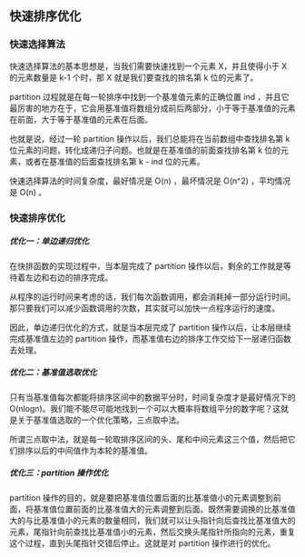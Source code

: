 ## 快速排序优化

### 快速选择算法

快速选择算法的基本思想是，当我们需要快速找到一个元素 X，并且使得小于 X 的元素数量是 k-1 个时，那 X 就是我们要查找的排名第 k 位的元素了。

partition 过程就是在每一轮排序中找到一个基准值元素的正确位置 ind ，并且它最厉害的地方在于，它会用基准值将数组分成前后两部分，小于等于基准值的元素在前面，大于等于基准值的元素在后面。

也就是说，经过一轮 partition 操作以后，我们总能将在当前数组中查找排名第 k 位元素的问题，转化成递归子问题。也就是在基准值的前面查找排名第 k 位的元素，或者在基准值的后面查找排名第 k - ind 位的元素。

快速选择算法的时间复杂度，最好情况是 O(n) ，最坏情况是 O(n^2) ，平均情况是 O(n) 。

### 快速排序优化

##### 优化一：单边递归优化

在快排函数的实现过程中，当本层完成了 partition 操作以后，剩余的工作就是等待着左边和右边的排序完成。

从程序的运行时间来考虑的话，我们每次函数调用，都会消耗掉一部分运行时间。那只要我们可以减少函数调用的次数，其实就可以加快一点程序运行的速度。

因此，单边递归优化的方式，就是当本层完成了 partition 操作以后，让本层继续完成基准值左边的 partition 操作，而基准值右边的排序工作交给下一层递归函数去处理。

##### 优化二：基准值选取优化

只有当基准值每次都能将排序区间中的数据平分时，时间复杂度才是最好情况下的 O(nlogn)。我们能不能尽可能地找到一个可以大概率将数组平分的数字呢？这就是关于基准值选取的一个优化策略，三点取中法。

所谓三点取中法，就是每一轮取排序区间的头、尾和中间元素这三个值，然后把它们排序以后的中间值作为本轮的基准值。

##### 优化三：partition 操作优化

partition 操作的目的，就是要把基准值位置后面的比基准值小的元素调整到前面，将基准值位置前面的比基准值大的元素调整到后面。既然需要调换的比基准值大的与比基准值小的元素的数量相同，我们就可以让头指针向后查找比基准值大的元素，尾指针向前查找比基准值小的元素，然后交换头尾指针所指向的元素，重复这个过程，直到头尾指针交错后停止。这就是对 partition 操作进行的优化。